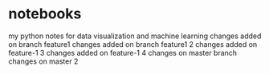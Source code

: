 # notebooks

my python notes for data visualization and machine learning
changes added on branch feature1
changes added on branch feature1 2
changes added on feature-1 3
changes added on feature-1 4
changes on master branch
changes on master 2


